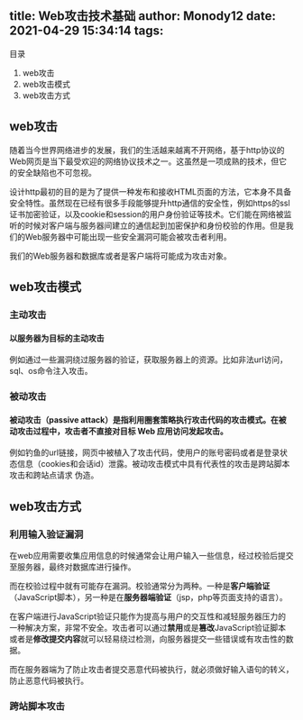 title: Web攻击技术基础
author: Monody12
date: 2021-04-29 15:34:14
tags:
---
目录  
1. web攻击
2. web攻击模式
3. web攻击方式

## web攻击
随着当今世界网络进步的发展，我们的生活越来越离不开网络，基于http协议的Web网页是当下最受欢迎的网络协议技术之一。这虽然是一项成熟的技术，但它的安全缺陷也不可忽视。  

设计http最初的目的是为了提供一种发布和接收HTML页面的方法，它本身不具备安全特性。虽然现在已经有很多手段能够提升http通信的安全性，例如https的ssl证书加密验证，以及cookie和session的用户身份验证等技术。它们能在网络被监听的时候对客户端与服务器间建立的通信起到加密保护和身份校验的作用。但是我们的Web服务器中可能出现一些安全漏洞可能会被攻击者利用。

我们的Web服务器和数据库或者是客户端将可能成为攻击对象。


## web攻击模式

### 主动攻击  
#### 以服务器为目标的主动攻击
例如通过一些漏洞绕过服务器的验证，获取服务器上的资源。比如非法url访问，sql、os命令注入攻击。

### 被动攻击
#### 被动攻击（passive attack）是指利用圈套策略执行攻击代码的攻击模式。在被动攻击过程中，攻击者不直接对目标 Web 应用访问发起攻击。

例如钓鱼的url链接，网页中被植入了攻击代码，使用户的账号密码或者是登录状态信息（cookies和会话id）泄露。被动攻击模式中具有代表性的攻击是跨站脚本攻击和跨站点请求
伪造。


## web攻击方式

### 利用输入验证漏洞
在web应用需要收集应用信息的时候通常会让用户输入一些信息，经过校验后提交至服务器，最终对数据库进行操作。

而在校验过程中就有可能存在漏洞。校验通常分为两种。一种是**客户端验证**（JavaScript脚本），另一种是在**服务器端验证**（jsp，php等页面支持的语言）。

在客户端进行JavaScript验证只能作为提高与用户的交互性和减轻服务器压力的一种解决方案，非常不安全。攻击者可以通过**禁用**或是**篡改**JavaScript验证脚本或者是**修改提交内容**就可以轻易绕过检测，向服务器提交一些错误或有攻击性的数据。

而在服务器端为了防止攻击者提交恶意代码被执行，就必须做好输入语句的转义，防止恶意代码被执行。

### 跨站脚本攻击





